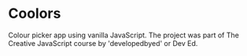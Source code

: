 # Coolors
Colour picker app using vanilla JavaScript. The project was part of The Creative JavaScript course by 'developedbyed' or Dev Ed.
